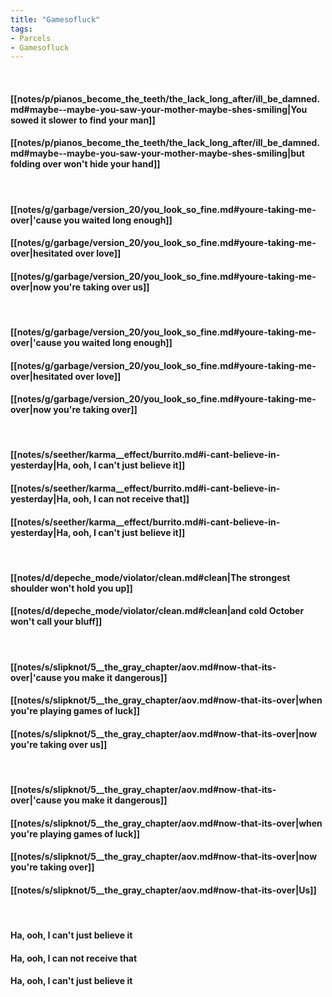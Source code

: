 ```yaml
---
title: "Gamesofluck"
tags:
- Parcels
- Gamesofluck
---
```

&nbsp;
#### [[notes/p/pianos_become_the_teeth/the_lack_long_after/ill_be_damned.md#maybe--maybe-you-saw-your-mother-maybe-shes-smiling|You sowed it slower to find your man]]
#### [[notes/p/pianos_become_the_teeth/the_lack_long_after/ill_be_damned.md#maybe--maybe-you-saw-your-mother-maybe-shes-smiling|but folding over won't hide your hand]]
&nbsp;
#### [[notes/g/garbage/version_20/you_look_so_fine.md#youre-taking-me-over|'cause you waited long enough]]
#### [[notes/g/garbage/version_20/you_look_so_fine.md#youre-taking-me-over|hesitated over love]]
#### [[notes/g/garbage/version_20/you_look_so_fine.md#youre-taking-me-over|now you're taking over us]]
&nbsp;
#### [[notes/g/garbage/version_20/you_look_so_fine.md#youre-taking-me-over|'cause you waited long enough]]
#### [[notes/g/garbage/version_20/you_look_so_fine.md#youre-taking-me-over|hesitated over love]]
#### [[notes/g/garbage/version_20/you_look_so_fine.md#youre-taking-me-over|now you're taking over]]
&nbsp;
#### [[notes/s/seether/karma__effect/burrito.md#i-cant-believe-in-yesterday|Ha, ooh, I can't just believe it]]
#### [[notes/s/seether/karma__effect/burrito.md#i-cant-believe-in-yesterday|Ha, ooh, I can not receive that]]
#### [[notes/s/seether/karma__effect/burrito.md#i-cant-believe-in-yesterday|Ha, ooh, I can't just believe it]]
&nbsp;
#### [[notes/d/depeche_mode/violator/clean.md#clean|The strongest shoulder won't hold you up]]
#### [[notes/d/depeche_mode/violator/clean.md#clean|and cold October won't call your bluff]]
&nbsp;
#### [[notes/s/slipknot/5__the_gray_chapter/aov.md#now-that-its-over|'cause you make it dangerous]]
#### [[notes/s/slipknot/5__the_gray_chapter/aov.md#now-that-its-over|when you're playing games of luck]]
#### [[notes/s/slipknot/5__the_gray_chapter/aov.md#now-that-its-over|now you're taking over us]]
&nbsp;
#### [[notes/s/slipknot/5__the_gray_chapter/aov.md#now-that-its-over|'cause you make it dangerous]]
#### [[notes/s/slipknot/5__the_gray_chapter/aov.md#now-that-its-over|when you're playing games of luck]]
#### [[notes/s/slipknot/5__the_gray_chapter/aov.md#now-that-its-over|now you're taking over]]
#### [[notes/s/slipknot/5__the_gray_chapter/aov.md#now-that-its-over|Us]]
&nbsp;
#### Ha, ooh, I can't just believe it
#### Ha, ooh, I can not receive that
#### Ha, ooh, I can't just believe it
